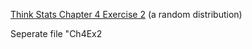 [Think Stats Chapter 4 Exercise 2](http://greenteapress.com/thinkstats2/html/thinkstats2005.html#toc41) (a random distribution)

Seperate file "Ch4Ex2
